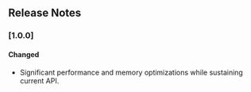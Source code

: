 ## Release Notes

### [1.0.0]

#### Changed

- Significant performance and memory optimizations while sustaining current API.

